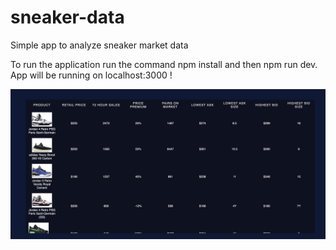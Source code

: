 # sneaker-data
Simple app to analyze sneaker market data

To run the application run the command npm install and then npm run dev.
App will be running on localhost:3000 ! 

![alt text](https://github.com/samoculus/sneaker-data/blob/main/public/assets/imgs/f.png?raw=true)
